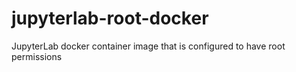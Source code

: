 # jupyterlab-root-docker
JupyterLab docker container image that is configured to have root permissions
